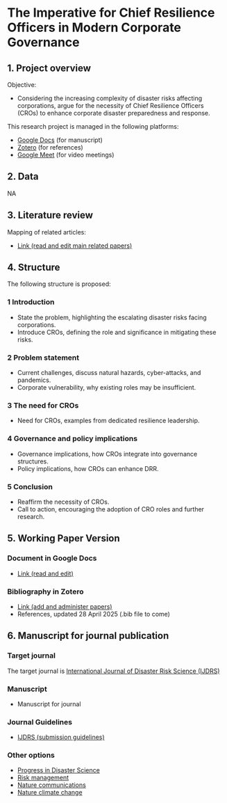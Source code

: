 # The Imperative for Chief Resilience Officers in Modern Corporate Governance

## 1. Project overview
Objective:
- Considering the increasing complexity of disaster risks affecting corporations, argue for the necessity of Chief Resilience Officers (CROs) to enhance corporate disaster preparedness and response.

This research project is managed in the following platforms:
- [Google Docs](https://docs.google.com/document/d/1W1RfKarkPBdWVro2TD5QKg3dTj3GxVH9yQ9nsY9nvos/edit?usp=sharing) (for manuscript)
- [Zotero](https://www.zotero.org/groups/5969876/resilieceofficers) (for references)
- [Google Meet](https://duo.app.goo.gl/yrH6bq5cIBhPRk6mdnObT9) (for video meetings)

## 2. Data
NA

## 3. Literature review
Mapping of related articles:
- [Link (read and edit main related papers)](https://docs.google.com/document/d/1leGzB35xSj0mbyzThlBPkk-yJBzyKMjv3XtxPEefcqY/edit?usp=sharing)

## 4. Structure

The following structure is proposed:

### 1 Introduction
- State the problem, highlighting the escalating disaster risks facing corporations.
- Introduce CROs, defining the role and significance in mitigating these risks.

### 2 Problem statement
- Current challenges, discuss natural hazards, cyber-attacks, and pandemics.
- Corporate vulnerability, why existing roles may be insufficient.

### 3 The need for CROs
- Need for CROs, examples from dedicated resilience leadership.

### 4 Governance and policy implications
- Governance implications, how CROs integrate into governance structures.
- Policy implications, how CROs can enhance DRR.

### 5 Conclusion
- Reaffirm the necessity of CROs.
- Call to action, encouraging the adoption of CRO roles and further research.

## 5. Working Paper Version

### Document in Google Docs
- [Link (read and edit)](https://docs.google.com/document/d/1W1RfKarkPBdWVro2TD5QKg3dTj3GxVH9yQ9nsY9nvos/edit?usp=sharing)

### Bibliography in Zotero
- [Link (add and administer papers)](https://www.zotero.org/groups/5969876/resilieceofficers/collections/MBD5CC2K)
- References, updated 28 April 2025 (.bib file to come)


## 6. Manuscript for journal publication

### Target journal
The target journal is [International Journal of Disaster Risk Science (IJDRS)](https://link.springer.com/journal/13753)

### Manuscript
- Manuscript for journal

### Journal Guidelines
- [IJDRS (submission guidelines)](https://link.springer.com/journal/13753/submission-guidelines)

### Other options
- [Progress in Disaster Science](https://www.sciencedirect.com/journal/progress-in-disaster-science)
- [Risk management](https://www.palgrave.com/gp/journal/41283?utm_source=slink&utm_medium=journal_finder)
- [Nature communications](https://www.nature.com/ncomms/)
- [Nature climate change](https://www.nature.com/nclimate/?utm_source=slink&utm_medium=journal_finder)
